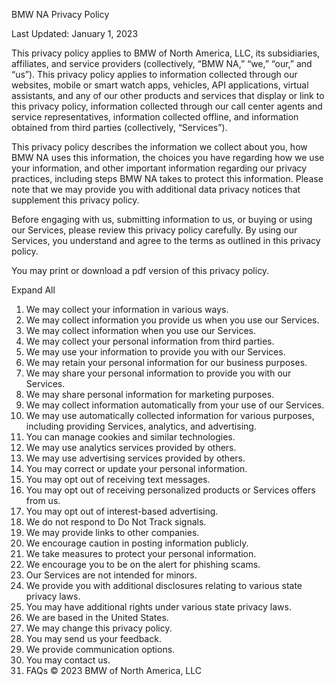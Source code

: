 BMW NA Privacy Policy

Last Updated: January 1, 2023

This privacy policy applies to BMW of North America, LLC, its subsidiaries, affiliates, and service providers (collectively, “BMW NA,” “we,” “our,” and “us”). This privacy policy applies to information collected through our websites, mobile or smart watch apps, vehicles, API applications, virtual assistants, and any of our other products and services that display or link to this privacy policy, information collected through our call center agents and service representatives, information collected offline, and information obtained from third parties (collectively, “Services”).

This privacy policy describes the information we collect about you, how BMW NA uses this information, the choices you have regarding how we use your information, and other important information regarding our privacy practices, including steps BMW NA takes to protect this information. Please note that we may provide you with additional data privacy notices that supplement this privacy policy.

Before engaging with us, submitting information to us, or buying or using our Services, please review this privacy policy carefully. By using our Services, you understand and agree to the terms as outlined in this privacy policy.

You may print or download a pdf version of this privacy policy.

Expand All
1. We may collect your information in various ways.
2. We may collect information you provide us when you use our Services.
3. We may collect information when you use our Services.
4. We may collect your personal information from third parties.
5. We may use your information to provide you with our Services.
6. We may retain your personal information for our business purposes.
7. We may share your personal information to provide you with our Services.
8. We may share personal information for marketing purposes.
9. We may collect information automatically from your use of our Services.
10. We may use automatically collected information for various purposes, including providing Services, analytics, and advertising.
11. You can manage cookies and similar technologies.
12. We may use analytics services provided by others.
13. We may use advertising services provided by others.
14. You may correct or update your personal information.
15. You may opt out of receiving text messages.
16. You may opt out of receiving personalized products or Services offers from us.
17. You may opt out of interest-based advertising.
18. We do not respond to Do Not Track signals.
19. We may provide links to other companies.
20. We encourage caution in posting information publicly.
21. We take measures to protect your personal information.
22. We encourage you to be on the alert for phishing scams.
23. Our Services are not intended for minors.
24. We provide you with additional disclosures relating to various state privacy laws.
25. You may have additional rights under various state privacy laws.
26. We are based in the United States.
27. We may change this privacy policy.
28. You may send us your feedback.
29. We provide communication options.
30. You may contact us.
31. FAQs
© 2023 BMW of North America, LLC